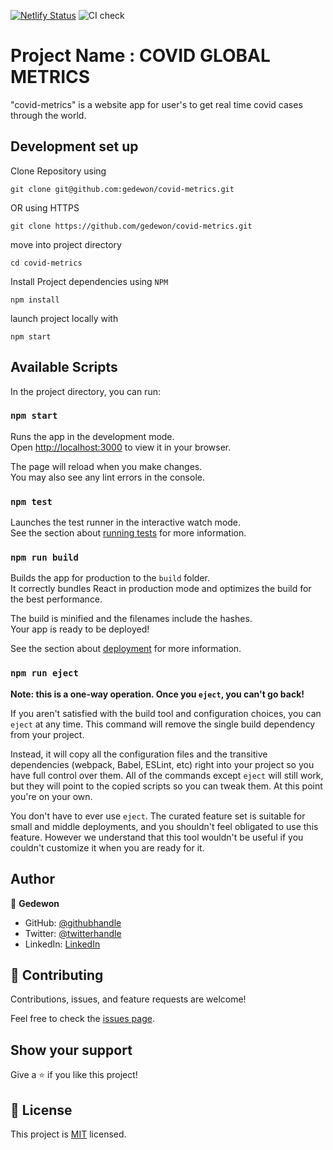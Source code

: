 [![Netlify Status](https://api.netlify.com/api/v1/badges/0499b18f-9d0d-4477-94c2-3052c025e0f5/deploy-status)](https://app.netlify.com/sites/covid-metric/deploys)
![CI check](https://github.com/Gedewon/covid-metrics/actions/workflows/linters.yml/badge.svg)

# Project Name : COVID GLOBAL METRICS

"covid-metrics" is a website app for user's to get real time covid cases through the world.

## Development set up

Clone Repository using

`git clone git@github.com:gedewon/covid-metrics.git`

OR using HTTPS

`git clone https://github.com/gedewon/covid-metrics.git`

move into project directory

`cd covid-metrics`

Install Project dependencies using `NPM`

`npm install`

launch project locally with

`npm start`

## Available Scripts

In the project directory, you can run:

### `npm start`

Runs the app in the development mode.\
Open [http://localhost:3000](http://localhost:3000) to view it in your browser.

The page will reload when you make changes.\
You may also see any lint errors in the console.

### `npm test`

Launches the test runner in the interactive watch mode.\
See the section about [running tests](https://facebook.github.io/create-react-app/docs/running-tests) for more information.

### `npm run build`

Builds the app for production to the `build` folder.\
It correctly bundles React in production mode and optimizes the build for the best performance.

The build is minified and the filenames include the hashes.\
Your app is ready to be deployed!

See the section about [deployment](https://facebook.github.io/create-react-app/docs/deployment) for more information.

### `npm run eject`

**Note: this is a one-way operation. Once you `eject`, you can't go back!**

If you aren't satisfied with the build tool and configuration choices, you can `eject` at any time. This command will remove the single build dependency from your project.

Instead, it will copy all the configuration files and the transitive dependencies (webpack, Babel, ESLint, etc) right into your project so you have full control over them. All of the commands except `eject` will still work, but they will point to the copied scripts so you can tweak them. At this point you're on your own.

You don't have to ever use `eject`. The curated feature set is suitable for small and middle deployments, and you shouldn't feel obligated to use this feature. However we understand that this tool wouldn't be useful if you couldn't customize it when you are ready for it.

## Author

👤 **Gedewon**

- GitHub: [@githubhandle](https://github.com/gedewon)
- Twitter: [@twitterhandle](https://twitter.com/gedewon)
- LinkedIn: [LinkedIn](https://linkedin.com/in/gedewon)

## 🤝 Contributing

Contributions, issues, and feature requests are welcome!

Feel free to check the [issues page](https://github.com/Gedewon/covid-metrics/issues).

## Show your support

Give a ⭐️ if you like this project!

## 📝 License

This project is [MIT](./MIT.md) licensed.
